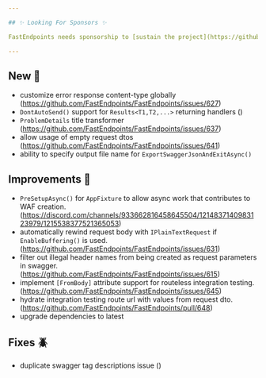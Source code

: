 ```yaml
---

## ✨ Looking For Sponsors ✨

FastEndpoints needs sponsorship to [sustain the project](https://github.com/FastEndpoints/FastEndpoints/issues/449). Please help out if you can.

---
```


[//]: # (<details><summary>title text</summary></details>)

## New 🎉

- customize error response content-type globally (https://github.com/FastEndpoints/FastEndpoints/issues/627)
- `DontAutoSend()` support for `Results<T1,T2,...>` returning handlers ()
- `ProblemDetails` title transformer (https://github.com/FastEndpoints/FastEndpoints/issues/637)
- allow usage of empty request dtos (https://github.com/FastEndpoints/FastEndpoints/issues/641)
- ability to specify output file name for `ExportSwaggerJsonAndExitAsync()`

## Improvements 🚀

- `PreSetupAsync()` for `AppFixture` to allow async work that contributes to WAF creation. (https://discord.com/channels/933662816458645504/1214837140983123979/1215538377521365053)
- automatically rewind request body with `IPlainTextRequest` if `EnableBuffering()` is used. (https://github.com/FastEndpoints/FastEndpoints/issues/631)
- filter out illegal header names from being created as request parameters in swagger. (https://github.com/FastEndpoints/FastEndpoints/issues/615)
- implement `[FromBody]` attribute support for routeless integration testing. (https://github.com/FastEndpoints/FastEndpoints/issues/645)
- hydrate integration testing route url with values from request dto. (https://github.com/FastEndpoints/FastEndpoints/pull/648)
- upgrade dependencies to latest

## Fixes 🪲
- duplicate swagger tag descriptions issue ()

[//]: # (## Breaking Changes ⚠️)